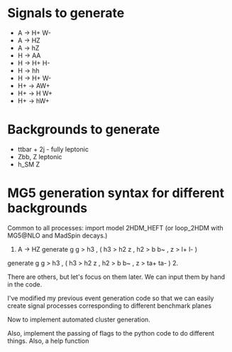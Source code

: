 Signals to generate
===================

- A -> H+ W-
- A -> HZ
- A -> hZ
- H -> AA
- H -> H+ H-
- H -> hh
- H -> H+ W-
- H+ -> AW+
- H+ -> H W+
- H+ -> hW+

Backgrounds to generate
=======================

- ttbar + 2j - fully leptonic 
- Zbb, Z leptonic
- h_SM Z

MG5 generation syntax for different backgrounds
===============================================

Common to all processes: import model 2HDM_HEFT (or loop_2HDM with MG5@NLO and
MadSpin decays.)

1. A -> HZ
  generate g g > h3 , ( h3 > h2 z , h2 > b b~ , z > l+ l- )

  generate g g > h3 , ( h3 > h2 z , h2 > b b~ , z > ta+ ta- )
2. 

There are others, but let's focus on them later. We can input them by hand in the code.


I've modified my previous event generation code so that we can easily create signal processes corresponding to different benchmark planes

Now to implement automated cluster generation.

Also, implement the passing of flags to the python code to do different things.
Also, a help function
